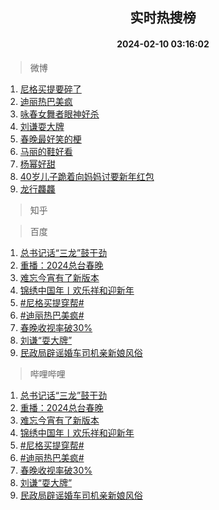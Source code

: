 <div align="center"><h2>实时热搜榜</h2><h4>2024-02-10 03:16:02</h4></div>

> 微博  

1. [尼格买提要碎了](https://s.weibo.com/weibo?q=%23%E5%B0%BC%E6%A0%BC%E4%B9%B0%E6%8F%90%E8%A6%81%E7%A2%8E%E4%BA%86%23&t=31&band_rank=1&Refer=top)<br />
2. [迪丽热巴美疯](https://s.weibo.com/weibo?q=%E8%BF%AA%E4%B8%BD%E7%83%AD%E5%B7%B4%E7%BE%8E%E7%96%AF&t=31&band_rank=2&Refer=top)<br />
3. [咏春女舞者眼神好杀](https://s.weibo.com/weibo?q=%23%E5%92%8F%E6%98%A5%E5%A5%B3%E8%88%9E%E8%80%85%E7%9C%BC%E7%A5%9E%E5%A5%BD%E6%9D%80%23&t=31&band_rank=3&Refer=top)<br />
4. [刘谦耍大牌](https://s.weibo.com/weibo?q=%23%E5%88%98%E8%B0%A6%E8%80%8D%E5%A4%A7%E7%89%8C%23&t=31&band_rank=4&Refer=top)<br />
5. [春晚最好笑的梗](https://s.weibo.com/weibo?q=%E6%98%A5%E6%99%9A%E6%9C%80%E5%A5%BD%E7%AC%91%E7%9A%84%E6%A2%97&t=31&band_rank=5&Refer=top)<br />
6. [马丽的鞋好看](https://s.weibo.com/weibo?q=%E9%A9%AC%E4%B8%BD%E7%9A%84%E9%9E%8B%E5%A5%BD%E7%9C%8B&t=31&band_rank=6&Refer=top)<br />
7. [杨幂好甜](https://s.weibo.com/weibo?q=%E6%9D%A8%E5%B9%82%E5%A5%BD%E7%94%9C&t=31&band_rank=7&Refer=top)<br />
8. [40岁儿子跪着向妈妈讨要新年红包](https://s.weibo.com/weibo?q=%2340%E5%B2%81%E5%84%BF%E5%AD%90%E8%B7%AA%E7%9D%80%E5%90%91%E5%A6%88%E5%A6%88%E8%AE%A8%E8%A6%81%E6%96%B0%E5%B9%B4%E7%BA%A2%E5%8C%85%23&t=31&band_rank=8&Refer=top)<br />
9. [龙行龘龘](https://s.weibo.com/weibo?q=%E9%BE%99%E8%A1%8C%E9%BE%98%E9%BE%98&t=31&band_rank=9&Refer=top)<br />

> 知乎  


> 百度  

1. [总书记话“三龙”鼓干劲](https://www.baidu.com/s?wd=%E6%80%BB%E4%B9%A6%E8%AE%B0%E8%AF%9D%E2%80%9C%E4%B8%89%E9%BE%99%E2%80%9D%E9%BC%93%E5%B9%B2%E5%8A%B2&sa=fyb_news&rsv_dl=fyb_news)<br />
2. [重播：2024总台春晚](https://www.baidu.com/s?wd=%E9%87%8D%E6%92%AD%EF%BC%9A2024%E6%80%BB%E5%8F%B0%E6%98%A5%E6%99%9A&sa=fyb_news&rsv_dl=fyb_news)<br />
3. [难忘今宵有了新版本](https://www.baidu.com/s?wd=%E9%9A%BE%E5%BF%98%E4%BB%8A%E5%AE%B5%E6%9C%89%E4%BA%86%E6%96%B0%E7%89%88%E6%9C%AC&sa=fyb_news&rsv_dl=fyb_news)<br />
4. [锦绣中国年丨欢乐祥和迎新年](https://www.baidu.com/s?wd=%E9%94%A6%E7%BB%A3%E4%B8%AD%E5%9B%BD%E5%B9%B4%E4%B8%A8%E6%AC%A2%E4%B9%90%E7%A5%A5%E5%92%8C%E8%BF%8E%E6%96%B0%E5%B9%B4&sa=fyb_news&rsv_dl=fyb_news)<br />
5. [#尼格买提穿帮#](https://www.baidu.com/s?wd=%23%E5%B0%BC%E6%A0%BC%E4%B9%B0%E6%8F%90%E7%A9%BF%E5%B8%AE%23&sa=fyb_news&rsv_dl=fyb_news)<br />
6. [#迪丽热巴美疯#](https://www.baidu.com/s?wd=%23%E8%BF%AA%E4%B8%BD%E7%83%AD%E5%B7%B4%E7%BE%8E%E7%96%AF%23&sa=fyb_news&rsv_dl=fyb_news)<br />
7. [春晚收视率破30%](https://www.baidu.com/s?wd=%E6%98%A5%E6%99%9A%E6%94%B6%E8%A7%86%E7%8E%87%E7%A0%B430%25&sa=fyb_news&rsv_dl=fyb_news)<br />
8. [刘谦“耍大牌”](https://www.baidu.com/s?wd=%E5%88%98%E8%B0%A6%E8%80%8D%E5%A4%A7%E7%89%8C&sa=fyb_news&rsv_dl=fyb_news)<br />
9. [民政局辟谣婚车司机亲新娘风俗](https://www.baidu.com/s?wd=%E6%B0%91%E6%94%BF%E5%B1%80%E8%BE%9F%E8%B0%A3%E5%A9%9A%E8%BD%A6%E5%8F%B8%E6%9C%BA%E4%BA%B2%E6%96%B0%E5%A8%98%E9%A3%8E%E4%BF%97&sa=fyb_news&rsv_dl=fyb_news)<br />

> 哔哩哔哩  

1. [总书记话“三龙”鼓干劲](https://www.baidu.com/s?wd=%E6%80%BB%E4%B9%A6%E8%AE%B0%E8%AF%9D%E2%80%9C%E4%B8%89%E9%BE%99%E2%80%9D%E9%BC%93%E5%B9%B2%E5%8A%B2&sa=fyb_news&rsv_dl=fyb_news)<br />
2. [重播：2024总台春晚](https://www.baidu.com/s?wd=%E9%87%8D%E6%92%AD%EF%BC%9A2024%E6%80%BB%E5%8F%B0%E6%98%A5%E6%99%9A&sa=fyb_news&rsv_dl=fyb_news)<br />
3. [难忘今宵有了新版本](https://www.baidu.com/s?wd=%E9%9A%BE%E5%BF%98%E4%BB%8A%E5%AE%B5%E6%9C%89%E4%BA%86%E6%96%B0%E7%89%88%E6%9C%AC&sa=fyb_news&rsv_dl=fyb_news)<br />
4. [锦绣中国年丨欢乐祥和迎新年](https://www.baidu.com/s?wd=%E9%94%A6%E7%BB%A3%E4%B8%AD%E5%9B%BD%E5%B9%B4%E4%B8%A8%E6%AC%A2%E4%B9%90%E7%A5%A5%E5%92%8C%E8%BF%8E%E6%96%B0%E5%B9%B4&sa=fyb_news&rsv_dl=fyb_news)<br />
5. [#尼格买提穿帮#](https://www.baidu.com/s?wd=%23%E5%B0%BC%E6%A0%BC%E4%B9%B0%E6%8F%90%E7%A9%BF%E5%B8%AE%23&sa=fyb_news&rsv_dl=fyb_news)<br />
6. [#迪丽热巴美疯#](https://www.baidu.com/s?wd=%23%E8%BF%AA%E4%B8%BD%E7%83%AD%E5%B7%B4%E7%BE%8E%E7%96%AF%23&sa=fyb_news&rsv_dl=fyb_news)<br />
7. [春晚收视率破30%](https://www.baidu.com/s?wd=%E6%98%A5%E6%99%9A%E6%94%B6%E8%A7%86%E7%8E%87%E7%A0%B430%25&sa=fyb_news&rsv_dl=fyb_news)<br />
8. [刘谦“耍大牌”](https://www.baidu.com/s?wd=%E5%88%98%E8%B0%A6%E8%80%8D%E5%A4%A7%E7%89%8C&sa=fyb_news&rsv_dl=fyb_news)<br />
9. [民政局辟谣婚车司机亲新娘风俗](https://www.baidu.com/s?wd=%E6%B0%91%E6%94%BF%E5%B1%80%E8%BE%9F%E8%B0%A3%E5%A9%9A%E8%BD%A6%E5%8F%B8%E6%9C%BA%E4%BA%B2%E6%96%B0%E5%A8%98%E9%A3%8E%E4%BF%97&sa=fyb_news&rsv_dl=fyb_news)<br />
